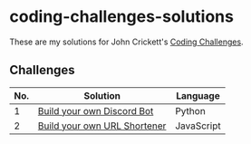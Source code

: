 # coding-challenges-solutions

These are my solutions for John Crickett's [Coding Challenges](https://codingchallenges.fyi/challenges/intro).

## Challenges

| No. | Solution | Language |
|-----|----------|----------|
| 1 | [Build your own Discord Bot](https://codingchallenges.fyi/challenges/challenge-discord)| Python |
| 2 | [Build your own URL Shortener](https://codingchallenges.fyi/challenges/challenge-url-shortener) | JavaScript |
